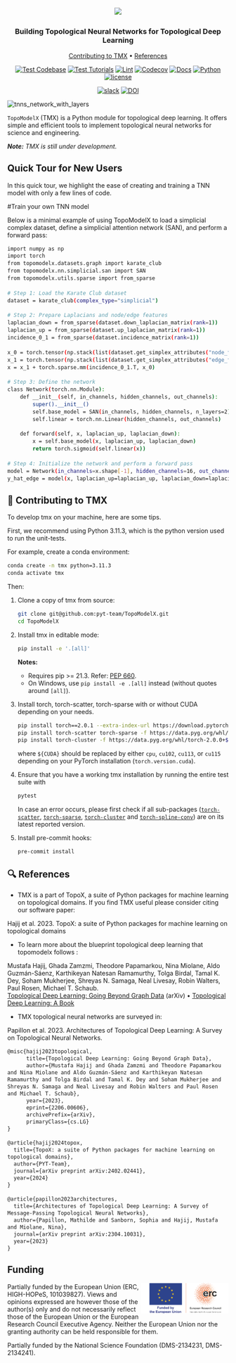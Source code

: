 <h2 align="center">
  <img src="https://raw.githubusercontent.com/pyt-team/TopoModelX/main/resources/logo.png" height="250">
</h2>

<h3 align="center">
    Building Topological Neural Networks for Topological Deep Learning
</h3>

<p align="center">
  <a href="#-contributing-to-tmx">Contributing to TMX</a> •
  <a href="#-references">References</a>
</p>

<div align="center">

[![Test Codebase](https://github.com/pyt-team/torch_topo/actions/workflows/test_codebase.yml/badge.svg)](https://github.com/pyt-team/torch_topo/actions/workflows/test_codebase.yml)
[![Test Tutorials](https://github.com/pyt-team/torch_topo/actions/workflows/test_tutorials.yml/badge.svg)](https://github.com/pyt-team/torch_topo/actions/workflows/test_tutorials.yml)
[![Lint](https://github.com/pyt-team/torch_topo/actions/workflows/lint.yml/badge.svg)](https://github.com/pyt-team/torch_topo/actions/workflows/lint.yml)
[![Codecov](https://codecov.io/gh/pyt-team/TopoModelX/branch/main/graph/badge.svg)](https://app.codecov.io/gh/pyt-team/TopoModelX)
[![Docs](https://img.shields.io/badge/docs-website-brightgreen)](https://pyt-team.github.io/topomodelx/index.html)
[![Python](https://img.shields.io/badge/python-3.10+-blue?logo=python)](https://www.python.org/)
[![license](https://badgen.net/github/license/pyt-team/TopoNetX?color=green)](https://github.com/pyt-team/TopoNetX/blob/main/LICENSE)

[![slack](https://img.shields.io/badge/chat-on%20slack-purple?logo=slack)](https://join.slack.com/t/pyt-teamworkspace/shared_invite/zt-2k63sv99s-jbFMLtwzUCc8nt3sIRWjEw)
[![DOI](https://zenodo.org/badge/DOI/10.5281/zenodo.7958513.svg)](https://doi.org/10.5281/zenodo.7958513)

</div>


![tnns_network_with_layers](https://user-images.githubusercontent.com/8267869/234084036-f7d6585e-b7c2-4156-a825-cfa5b9658d71.png)

`TopoModelX` (TMX) is a Python module for topological deep learning. It offers simple and efficient tools to implement topological neural networks for science and engineering.

_**Note:** TMX is still under development._

## Quick Tour for New Users

In this quick tour, we highlight the ease of creating and training a TNN model with only a few lines of code.

#Train your own TNN model

Below is a minimal example of using TopoModelX to load a simplicial complex dataset, define a simplicial attention network (SAN), and perform a forward pass:


```bash
import numpy as np
import torch
from topomodelx.datasets.graph import karate_club
from topomodelx.nn.simplicial.san import SAN
from topomodelx.utils.sparse import from_sparse

# Step 1: Load the Karate Club dataset
dataset = karate_club(complex_type="simplicial")

# Step 2: Prepare Laplacians and node/edge features
laplacian_down = from_sparse(dataset.down_laplacian_matrix(rank=1))
laplacian_up = from_sparse(dataset.up_laplacian_matrix(rank=1))
incidence_0_1 = from_sparse(dataset.incidence_matrix(rank=1))

x_0 = torch.tensor(np.stack(list(dataset.get_simplex_attributes("node_feat").values())))
x_1 = torch.tensor(np.stack(list(dataset.get_simplex_attributes("edge_feat").values())))
x = x_1 + torch.sparse.mm(incidence_0_1.T, x_0)

# Step 3: Define the network
class Network(torch.nn.Module):
    def __init__(self, in_channels, hidden_channels, out_channels):
        super().__init__()
        self.base_model = SAN(in_channels, hidden_channels, n_layers=2)
        self.linear = torch.nn.Linear(hidden_channels, out_channels)

    def forward(self, x, laplacian_up, laplacian_down):
        x = self.base_model(x, laplacian_up, laplacian_down)
        return torch.sigmoid(self.linear(x))

# Step 4: Initialize the network and perform a forward pass
model = Network(in_channels=x.shape[-1], hidden_channels=16, out_channels=2)
y_hat_edge = model(x, laplacian_up=laplacian_up, laplacian_down=laplacian_down)
   ```

## 🦾 Contributing to TMX

To develop tmx on your machine, here are some tips.

First, we recommend using Python 3.11.3, which is the python version used to run the unit-tests.

For example, create a conda environment:
   ```bash
   conda create -n tmx python=3.11.3
   conda activate tmx
   ```

Then:

1. Clone a copy of tmx from source:

   ```bash
   git clone git@github.com:pyt-team/TopoModelX.git
   cd TopoModelX
   ```

2. Install tmx in editable mode:

   ```bash
   pip install -e '.[all]'
   ```
   **Notes:**
   - Requires pip >= 21.3. Refer: [PEP 660](https://peps.python.org/pep-0660/).
   - On Windows, use `pip install -e .[all]` instead (without quotes around `[all]`).

4. Install torch, torch-scatter, torch-sparse with or without CUDA depending on your needs.

      ```bash
      pip install torch==2.0.1 --extra-index-url https://download.pytorch.org/whl/${CUDA}
      pip install torch-scatter torch-sparse -f https://data.pyg.org/whl/torch-2.0.1+${CUDA}.html
      pip install torch-cluster -f https://data.pyg.org/whl/torch-2.0.0+${CUDA}.html
      ```

      where `${CUDA}` should be replaced by either `cpu`, `cu102`, `cu113`, or `cu115` depending on your PyTorch installation (`torch.version.cuda`).

5. Ensure that you have a working tmx installation by running the entire test suite with

   ```bash
   pytest
   ```

   In case an error occurs, please first check if all sub-packages ([`torch-scatter`](https://github.com/rusty1s/pytorch_scatter), [`torch-sparse`](https://github.com/rusty1s/pytorch_sparse), [`torch-cluster`](https://github.com/rusty1s/pytorch_cluster) and [`torch-spline-conv`](https://github.com/rusty1s/pytorch_spline_conv)) are on its latest reported version.

6. Install pre-commit hooks:

   ```bash
   pre-commit install
   ```

## 🔍 References ##

- TMX is a part of TopoX, a suite of Python packages for machine learning on topological domains. If you find TMX useful please consider citing our software paper:

Hajij et al. 2023. TopoX: a suite of Python packages for machine learning on topological domains

- To learn more about the blueprint topological deep learning that topomodelx follows :

Mustafa Hajij, Ghada Zamzmi, Theodore Papamarkou, Nina Miolane, Aldo Guzmán-Sáenz, Karthikeyan Natesan Ramamurthy, Tolga Birdal, Tamal K. Dey, Soham Mukherjee, Shreyas N. Samaga, Neal Livesay, Robin Walters, Paul Rosen, Michael T. Schaub.  
  [Topological Deep Learning: Going Beyond Graph Data](https://arxiv.org/abs/2206.00606) (arXiv) • [Topological Deep Learning: A Book](https://tdlbook.org/)

- TMX topological neural networks are surveyed in:

Papillon et al. 2023. Architectures of Topological Deep Learning: A Survey on Topological Neural Networks.

```
@misc{hajij2023topological,
      title={Topological Deep Learning: Going Beyond Graph Data},
      author={Mustafa Hajij and Ghada Zamzmi and Theodore Papamarkou and Nina Miolane and Aldo Guzmán-Sáenz and Karthikeyan Natesan Ramamurthy and Tolga Birdal and Tamal K. Dey and Soham Mukherjee and Shreyas N. Samaga and Neal Livesay and Robin Walters and Paul Rosen and Michael T. Schaub},
      year={2023},
      eprint={2206.00606},
      archivePrefix={arXiv},
      primaryClass={cs.LG}
}

@article{hajij2024topox,
  title={TopoX: a suite of Python packages for machine learning on topological domains},
  author={PYT-Team},
  journal={arXiv preprint arXiv:2402.02441},
  year={2024}
}

@article{papillon2023architectures,
  title={Architectures of Topological Deep Learning: A Survey of Message-Passing Topological Neural Networks},
  author={Papillon, Mathilde and Sanborn, Sophia and Hajij, Mustafa and Miolane, Nina},
  journal={arXiv preprint arXiv:2304.10031},
  year={2023}
}

```
## Funding

<img align="right" width="200" src="https://raw.githubusercontent.com/pyt-team/TopoNetX/main/resources/erc_logo.png">

Partially funded by the European Union (ERC, HIGH-HOPeS, 101039827). Views and opinions expressed are however those of the author(s) only and do not necessarily reflect those of the European Union or the European Research Council Executive Agency. Neither the European Union nor the granting authority can be held responsible for them.

Partially funded by the National Science Foundation (DMS-2134231, DMS-2134241).
